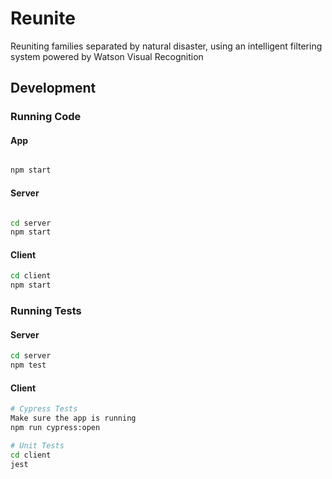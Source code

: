 # Reunite

Reuniting families separated by natural disaster, using an intelligent filtering system powered by Watson Visual Recognition

## Development

### Running Code

#### App

```bash

npm start

```

#### Server

```bash

cd server
npm start

```

#### Client

```bash
cd client
npm start
```

### Running Tests

#### Server

```bash
cd server
npm test
```

#### Client

```bash
# Cypress Tests
Make sure the app is running
npm run cypress:open

# Unit Tests
cd client
jest
```

